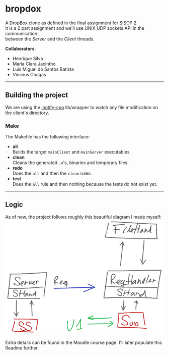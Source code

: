 # **bropdox**
A DropBox clone as defined in the final assignment for SISOP 2.\
It is a 2 part assignment and we'll use UNIX UDP sockets API in the communication\
between the *Server* and the *Client* threads.

**Collaborators**:
- Henrique Silva
- Maria Clara Jacintho
- Luis Miguel do Santos Batista
- Vinícius Chagas

---

## **Building the project**

We are using the [inotify-cpp](https://github.com/erikzenker/inotify-cpp) lib/wrapper to watch any file modification on the client's directory.

### **Make**
The Makefile has the following interface:
- **all**\
Builds the target `mainClient` and `mainServer` executables.
- **clean**\
Cleans the generated `.o`'s, binaries and temporary files.
- **redo**\
Does the `all` and then the `clean` rules.
- **test**\
Does the `all` rule and then nothing because the tests do not exist yet.

---

## **Logic**
As of now, the project follows roughly this beautiful diagram I made myself:
![My masterpiece](img/funcionamento.png)

Extra details can be found in the Moodle course page. I'll later populate this Readme further.